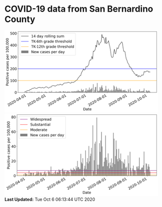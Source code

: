 # COVID-19 data from San Bernardino County
![image1](plots/graph.png)
![image2](plots/classification.png)
**Last Updated:** Tue Oct  6 06:13:44 UTC 2020
